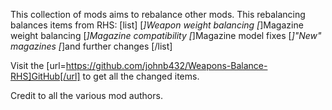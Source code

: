 This collection of mods aims to rebalance other mods.
This rebalancing balances items from RHS:
[list]
[*]Weapon weight balancing
[*]Magazine weight balancing
[*]Magazine compatibility
[*]Magazine model fixes
[*]"New" magazines
[*]and further changes
[/list]

Visit the [url=https://github.com/johnb432/Weapons-Balance-RHS]GitHub[/url] to get all the changed items.

Credit to all the various mod authors.

